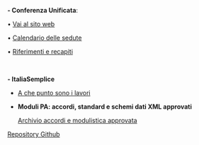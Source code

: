 
**- Conferenza Unificata**:

  •  [Vai al sito web][4a7d4287]

  [4a7d4287]: http://www.unificata.it/home_UNI.asp?CONF=UNI "sito conferenza unificata"

  •  [Calendario delle sedute][e96c0b0b]

  [e96c0b0b]: http://www.umbriageo.regione.umbria.it/AccessoUnico/modulistica/CU_Calendario_sedute_2semestre2018.pdf "calendario delle sedute"


  •  [Riferimenti e recapiti][e7bcb0a3]

  [e7bcb0a3]: http://www.statoregioni.it/contattiConferenza.asp?CONF=UNI "Riferimenti e recapiti"
  <br>

**- ItaliaSemplice**

  * [A che punto sono i lavori][1ea5b264]

  [1ea5b264]: http://www.italiasemplice.gov.it/documentazione/accordi-sulla-modulistica-e-monitoraggio-dellattuazione/ "a che punto sono i lavori"

  *  **Moduli PA: accordi, standard e schemi dati XML approvati**

     [Archivio accordi e modulistica approvata][d655e554]

  [d655e554]: http://www.italiasemplice.gov.it/modulistica/archivio-modulistica-unificata/ "archivio accordi e modulistica approvata"

  [Repository Github][846a2ea0]

  [846a2ea0]: https://github.com/italia/moduli-pa/tree/v1.0.0 "repository Github"
